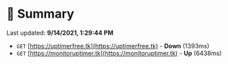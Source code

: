 # 📖 Summary
Last updated: **9/14/2021, 1:29:44 PM**

- `GET` [https://uptimerfree.tk](https://uptimerfree.tk) - **Down** (1393ms)
- `GET` [https://monitoruptimer.tk](https://monitoruptimer.tk) - **Up** (6438ms)
